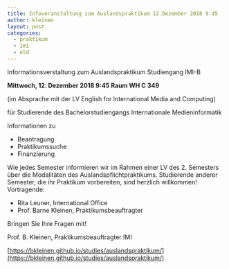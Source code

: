 ```yaml
---
title: Infoveranstaltung zum Auslandspraktikum 12.Dezember 2018 9:45
author: kleinen
layout: post
categories:
  - praktikum
  - imi
  - old
---
```


Informationsverstaltung zum Auslandspraktikum Studiengang IMI-B

**Mittwoch, 12. Dezember 2018 9:45 Raum WH C 349**

(im Absprache mit der LV English for International Media and Computing)

für Studierende des Bachelorstudiengangs Internationale Medieninformatik

Informationen zu
- Beantragung
- Praktikumssuche
- Finanzierung

Wie jedes Semester informieren wir im Rahmen einer LV des 2. Semesters über die Modalitäten des Auslandspflichtpraktikums. Studierende anderer Semester, die ihr Praktikum vorbereiten, sind herzlich willkommen! Vortragende:

- Rita Leuner, International Office
- Prof. Barne Kleinen, Praktikumsbeauftragter

Bringen Sie Ihre Fragen mit!


Prof. B. Kleinen, Praktikumsbeauftragter IMI

[https://bkleinen.github.io/studies/auslandspraktikum/](https://bkleinen.github.io/studies/auslandspraktikum/)
